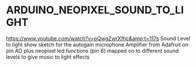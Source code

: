 # ARDUINO_NEOPIXEL_SOUND_TO_LIGHT
https://www.youtube.com/watch?v=pQwgZwrXfhc&amp;t=117s  Sound Level to light show sketch for the autogain microphone Amplifier from Adafruit on pin AO plus neopixel led functions (pin 6) mapped on to different sound levels to give music to light effects
